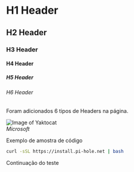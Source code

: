 # H1 Header

## H2 Header

### H3 Header

#### H4 Header

##### H5 Header

###### H6 Header

Foram adicionados 6 tipos de Headers na página.

![Image of Yaktocat](https://img-prod-cms-rt-microsoft-com.akamaized.net/cms/api/am/imageFileData/RE1Mu3b?ver=5c31)<br />
*Microsoft*

Exemplo de amostra de código
```bash
curl -sSL https://install.pi-hole.net | bash
```

Continuação do teste

